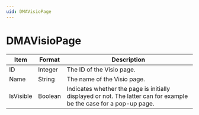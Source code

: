 ```yaml
---
uid: DMAVisioPage
---
```


# DMAVisioPage

| Item      | Format  | Description                                                                                                         |
|-----------|---------|---------------------------------------------------------------------------------------------------------------------|
| ID        | Integer | The ID of the Visio page.                                                                                           |
| Name      | String  | The name of the Visio page.                                                                                         |
| IsVisible | Boolean | Indicates whether the page is initially displayed or not. The latter can for example be the case for a pop-up page. |
